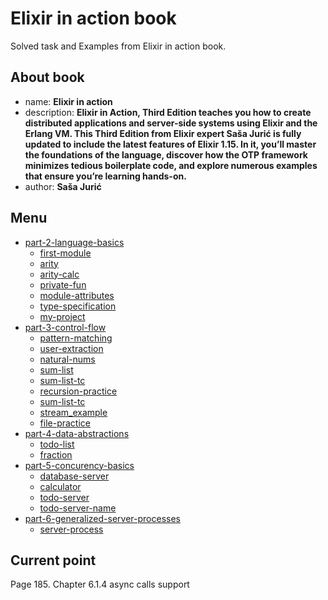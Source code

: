 # Elixir in action book

Solved task and Examples from Elixir in action book.

## About book

- name: **Elixir in action**
- description: **Elixir in Action, Third Edition teaches you how to create distributed applications and server-side systems using Elixir and the Erlang VM. This Third Edition from Elixir expert Saša Jurić is fully updated to include the latest features of Elixir 1.15. In it, you’ll master the foundations of the language, discover how the OTP framework minimizes tedious boilerplate code, and explore numerous examples that ensure you’re learning hands-on.**
- author: **Saša Jurić**

## Menu

- [part-2-language-basics](part-2-language-basics)
    - [first-module](part-2-language-basics/geometry.ex)
    - [arity](part-2-language-basics/arity.ex)
    - [arity-calc](part-2-language-basics/arity_calc.ex)
    - [private-fun](part-2-language-basics/private_fun.ex)
    - [module-attributes](part2-language-basics/module_attributes.ex)
    - [type-specification](part2-language-basics/type_specification.ex)
    - [my-project](part2-language-basics/my_project)
- [part-3-control-flow](part-3-control-flow)
    - [pattern-matching](part-3-control-flow/pattern_matching.ex)
    - [user-extraction](part-3-control-flow/user_extraction.ex)
    - [natural-nums](part-3-control-flow/natural_nums.ex)
    - [sum-list](part-3-control-flow/sum_list.ex)
    - [sum-list-tc](part-3-control-flow/sum_list_tc.ex)
    - [recursion-practice](part-3-control-flow/recursion_practice)
    - [sum-list-tc](part-3-control-flow/sum_list_tc.ex)
    - [stream_example](part-3-control-flow/stream_example.ex)
    - [file-practice](part-3-control-flow/file_practice)
- [part-4-data-abstractions](part-4-data-abstractions)
    - [todo-list](part-4-data-abstractions/todo_list)
    - [fraction](part-4-data-abstractions/fraction)
- [part-5-concurency-basics](part-5-concurency-basics)
    - [database-server](part-5-concurency-basics/database_server.ex)
    - [calculator](part-5-concurency-basics/calculator)
    - [todo-server](part-5-concurency-basics/todo_server)
    - [todo-server-name](part-5-concurency-basics/todo_server_name)
- [part-6-generalized-server-processes](part-6-generalized-server-processes)
    - [server-process](part-6-generalized-server-processes/server_process.ex)

## Current point

Page 185. Chapter 6.1.4 async calls support